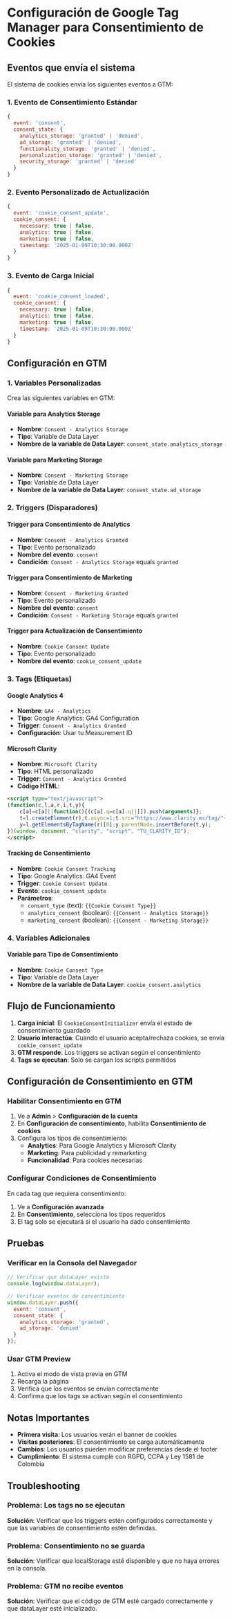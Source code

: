 # Configuración de Google Tag Manager para Consentimiento de Cookies

## Eventos que envía el sistema

El sistema de cookies envía los siguientes eventos a GTM:

### 1. Evento de Consentimiento Estándar
```javascript
{
  event: 'consent',
  consent_state: {
    analytics_storage: 'granted' | 'denied',
    ad_storage: 'granted' | 'denied',
    functionality_storage: 'granted' | 'denied',
    personalization_storage: 'granted' | 'denied',
    security_storage: 'granted' | 'denied'
  }
}
```

### 2. Evento Personalizado de Actualización
```javascript
{
  event: 'cookie_consent_update',
  cookie_consent: {
    necessary: true | false,
    analytics: true | false,
    marketing: true | false,
    timestamp: '2025-01-09T10:30:00.000Z'
  }
}
```

### 3. Evento de Carga Inicial
```javascript
{
  event: 'cookie_consent_loaded',
  cookie_consent: {
    necessary: true | false,
    analytics: true | false,
    marketing: true | false,
    timestamp: '2025-01-09T10:30:00.000Z'
  }
}
```

## Configuración en GTM

### 1. Variables Personalizadas

Crea las siguientes variables en GTM:

#### Variable para Analytics Storage
- **Nombre**: `Consent - Analytics Storage`
- **Tipo**: Variable de Data Layer
- **Nombre de la variable de Data Layer**: `consent_state.analytics_storage`

#### Variable para Marketing Storage
- **Nombre**: `Consent - Marketing Storage`
- **Tipo**: Variable de Data Layer
- **Nombre de la variable de Data Layer**: `consent_state.ad_storage`

### 2. Triggers (Disparadores)

#### Trigger para Consentimiento de Analytics
- **Nombre**: `Consent - Analytics Granted`
- **Tipo**: Evento personalizado
- **Nombre del evento**: `consent`
- **Condición**: `Consent - Analytics Storage` equals `granted`

#### Trigger para Consentimiento de Marketing
- **Nombre**: `Consent - Marketing Granted`
- **Tipo**: Evento personalizado
- **Nombre del evento**: `consent`
- **Condición**: `Consent - Marketing Storage` equals `granted`

#### Trigger para Actualización de Consentimiento
- **Nombre**: `Cookie Consent Update`
- **Tipo**: Evento personalizado
- **Nombre del evento**: `cookie_consent_update`

### 3. Tags (Etiquetas)

#### Google Analytics 4
- **Nombre**: `GA4 - Analytics`
- **Tipo**: Google Analytics: GA4 Configuration
- **Trigger**: `Consent - Analytics Granted`
- **Configuración**: Usar tu Measurement ID

#### Microsoft Clarity
- **Nombre**: `Microsoft Clarity`
- **Tipo**: HTML personalizado
- **Trigger**: `Consent - Analytics Granted`
- **Código HTML**:
```html
<script type="text/javascript">
(function(c,l,a,r,i,t,y){
    c[a]=c[a]||function(){(c[a].q=c[a].q||[]).push(arguments)};
    t=l.createElement(r);t.async=1;t.src="https://www.clarity.ms/tag/"+i;
    y=l.getElementsByTagName(r)[0];y.parentNode.insertBefore(t,y);
})(window, document, "clarity", "script", "TU_CLARITY_ID");
</script>
```

#### Tracking de Consentimiento
- **Nombre**: `Cookie Consent Tracking`
- **Tipo**: Google Analytics: GA4 Event
- **Trigger**: `Cookie Consent Update`
- **Evento**: `cookie_consent_update`
- **Parámetros**:
  - `consent_type` (text): `{{Cookie Consent Type}}`
  - `analytics_consent` (boolean): `{{Consent - Analytics Storage}}`
  - `marketing_consent` (boolean): `{{Consent - Marketing Storage}}`

### 4. Variables Adicionales

#### Variable para Tipo de Consentimiento
- **Nombre**: `Cookie Consent Type`
- **Tipo**: Variable de Data Layer
- **Nombre de la variable de Data Layer**: `cookie_consent.analytics`

## Flujo de Funcionamiento

1. **Carga inicial**: El `CookieConsentInitializer` envía el estado de consentimiento guardado
2. **Usuario interactúa**: Cuando el usuario acepta/rechaza cookies, se envía `cookie_consent_update`
3. **GTM responde**: Los triggers se activan según el consentimiento
4. **Tags se ejecutan**: Solo se cargan los scripts permitidos

## Configuración de Consentimiento en GTM

### Habilitar Consentimiento en GTM

1. Ve a **Admin** > **Configuración de la cuenta**
2. En **Configuración de consentimiento**, habilita **Consentimiento de cookies**
3. Configura los tipos de consentimiento:
   - **Analytics**: Para Google Analytics y Microsoft Clarity
   - **Marketing**: Para publicidad y remarketing
   - **Funcionalidad**: Para cookies necesarias

### Configurar Condiciones de Consentimiento

En cada tag que requiera consentimiento:
1. Ve a **Configuración avanzada**
2. En **Consentimiento**, selecciona los tipos requeridos
3. El tag solo se ejecutará si el usuario ha dado consentimiento

## Pruebas

### Verificar en la Consola del Navegador

```javascript
// Verificar que dataLayer existe
console.log(window.dataLayer);

// Verificar eventos de consentimiento
window.dataLayer.push({
  event: 'consent',
  consent_state: {
    analytics_storage: 'granted',
    ad_storage: 'denied'
  }
});
```

### Usar GTM Preview

1. Activa el modo de vista previa en GTM
2. Recarga la página
3. Verifica que los eventos se envían correctamente
4. Confirma que los tags se activan según el consentimiento

## Notas Importantes

- **Primera visita**: Los usuarios verán el banner de cookies
- **Visitas posteriores**: El consentimiento se carga automáticamente
- **Cambios**: Los usuarios pueden modificar preferencias desde el footer
- **Cumplimiento**: El sistema cumple con RGPD, CCPA y Ley 1581 de Colombia

## Troubleshooting

### Problema: Los tags no se ejecutan
**Solución**: Verificar que los triggers estén configurados correctamente y que las variables de consentimiento estén definidas.

### Problema: Consentimiento no se guarda
**Solución**: Verificar que localStorage esté disponible y que no haya errores en la consola.

### Problema: GTM no recibe eventos
**Solución**: Verificar que el código de GTM esté cargado correctamente y que dataLayer esté inicializado. 